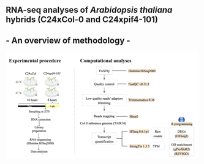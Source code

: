 ## RNA-seq analyses of *Arabidopsis thaliana* hybrids (C24xCol-0 and C24xpif4-101) 

## - An overview of methodology -

<img src="./github_images/Overview of methodology.png">
